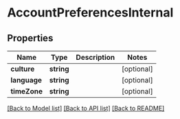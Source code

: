 # AccountPreferencesInternal

## Properties
Name | Type | Description | Notes
------------ | ------------- | ------------- | -------------
**culture** | **string** |  | [optional] 
**language** | **string** |  | [optional] 
**timeZone** | **string** |  | [optional] 

[[Back to Model list]](../README.md#documentation-for-models) [[Back to API list]](../README.md#documentation-for-api-endpoints) [[Back to README]](../README.md)


